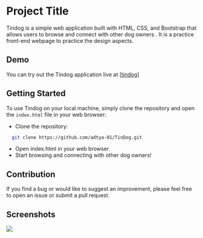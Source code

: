# Project Title

Tindog is a simple web application built with HTML, CSS, and Bootstrap that allows users to browse and connect with other dog owners . It is a practice front-end webpage to practice the design aspects.


## Demo

You can try out the Tindog application live at [[tindog](https://adtya-01.github.io/TinDog/)]


## Getting Started

To use Tindog on your local machine, simply clone the repository and open the `index.html` file in your web browser:

- Clone the repository:


```bash
  git clone https://github.com/adtya-01/TinDog.git
```
  - Open index.html in your web browser
  - Start browsing and connecting with other dog owners!

## Contribution

If you find a bug or would like to suggest an improvement, please feel free to open an issue or submit a pull request.

## Screenshots

<img src ="https://repository-images.githubusercontent.com/351409525/51bcca45-1618-4148-b2a2-e787f3991f72">
